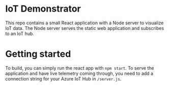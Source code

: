 # IoT Demonstrator

This repo contains a small React application with a Node server to visualize IoT data.
The Node server serves the static web application and subscribes to an IoT hub.

# Getting started

To build, you can simply run the react app with `npm start`.
To serve the application and have live telemetry coming through, you need to add a connection string for your Azure IoT Hub in `/server.js`.
